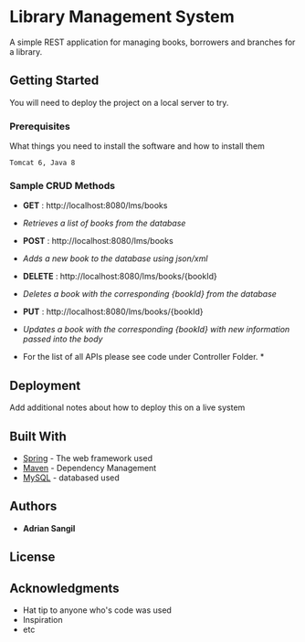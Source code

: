 # Library Management System

A simple REST application for managing books, borrowers and branches for a library.

## Getting Started

You will need to deploy the project on a local server to try.

### Prerequisites

What things you need to install the software and how to install them

```
Tomcat 6, Java 8
```

### Sample CRUD Methods



* **GET** : http://localhost:8080/lms/books
 - *Retrieves a list of books from the database*
 
 * **POST** : http://localhost:8080/lms/books
 - *Adds a new book to the database using json/xml*

* **DELETE** : http://localhost:8080/lms/books/{bookId}
 - *Deletes a book with the corresponding {bookId} from the database*

* **PUT** : http://localhost:8080/lms/books/{bookId}
 - *Updates a book with the corresponding {bookId} with new information passed into the body*



* For the list of all APIs please see code under Controller Folder. *


## Deployment

Add additional notes about how to deploy this on a live system

## Built With

* [Spring](https://spring.io/) - The web framework used
* [Maven](https://maven.apache.org/) - Dependency Management
* [MySQL](https://www.mysql.com/) - databased used

## Authors

* **Adrian Sangil**


## License



## Acknowledgments

* Hat tip to anyone who's code was used
* Inspiration
* etc
